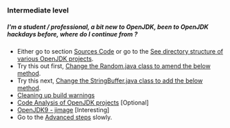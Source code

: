 ### Intermediate level

##### I'm a student / professional, a bit new to OpenJDK, been to OpenJDK hackdays before, where do I continue from ?

- Either go to section [Sources Code](../source-code/source_code.md) or go to the [See directory structure of various OpenJDK projects](../intermediate-steps/see_directory_structure_of_various_openjdk_projects.md).
- Try this out first, [Change the Random.java class to amend the below method](../intermediate-steps/change_the_randomjava_class_to_amend_the_below_method.md).
- Try this next, [Change the StringBuffer.java class to add the below method](../intermediate-steps/change_the_stringbufferjava_class_to_add_the_below_method.md).
- [Cleaning up build warnings](../intermediate-steps/cleaning_up_build_warnings.md)
- [Code Analysis of OpenJDK projects](../intermediate-steps/code_analysis_of_openjdk_projects.md) [Optional]
- [OpenJDK9 - jimage](../intermediate-steps/openjdk9-jimage.md) [Interesting]
- Go to the [Advanced steps](../advanced-steps/intermediate_steps.md) slowly.